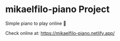 # mikaelfilo-piano Project

Simple piano to play online 🎹

Check online at: https://mikaelfilo-piano.netlify.app/
